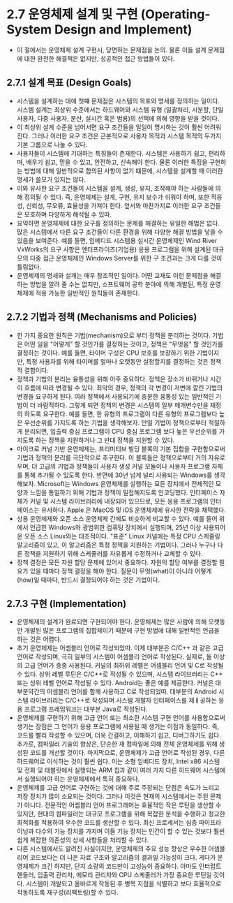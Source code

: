 # 2.7 운영체제 설계 및 구현 (Operating-System Design and Implement)
- 이 절에서는 운영체제 설계 구현시, 당면하는 문제점을 논의. 물론 이들 설계 문제점에 대한 완전한 해결책은 없지만, 성공적인 접근 방법들이 있다.

## 2.7.1 설계 목표 (Design Goals)
- 시스템을 설계하는 데에 첫쨰 문제점은 시스템의 목표와 명세를 정의하는 일이다. 시스템 설계는 최상위 수준에서는 하드웨어와 시스템 유형 (일괄처리, 시분할, 단일 사용자, 다중
사용자, 분산, 실시간 혹은 범용)의 선택에 의해 영향을 받을 것이다.
- 이 최상위 설계 수준을 넘어서면 요구 조건들을 일일이 명시하는 것이 훨씬 어려워진다. 그러나 이러한 요구 조건은 근본적으로 사용자 목적과 시스템 목적의 두가지 기본 그룹으로
나눌 수 있다.
- 사용자들이 시스템에 기대하는 특징들이 존재한다. 시스템은 사용하기 쉽고, 편리하며, 배우기 쉽고, 믿을 수 있고, 안전하고, 신속해야 한다. 물론 이러한 특징을 구현하는 방법에
대해 일반적으로 합의된 사항이 없기 떄문에, 시스템을 설계할 때 이러한 명세가 쓸모가 있지는 않다.
- 이와 유사한 요구 조건들이 시스템을 설계, 생성, 유지, 조작해야 하는 사람들에 의해 정의될 수 있다. 즉, 운영체제는 설계, 구현, 유지 보수가 쉬워야 하며, 또한 적응성,
신뢰성, 무오류, 효율성을 가져야 한다. 앞서와 마찬가지로 이러한 요구 조건들은 모호하며 다양하게 해석될 수 있따.
- 요약하면 운영체제에 대한 요구를 정의하는 문제를 해결하는 유일한 해법은 없다. 많은 시스템에서 다른 요구 조건들이 다른 환경을 위해 다양한 해결 방법을 낳을 수 있음을 보여준다.
예를 들면, 임베디드 시스템용 실시간 운영체제인 Wind River VxWorks의 요구 사항은 엔터프라이즈(기업용) 응용 프로그램을 위해 설계된 대규모의 다중 접근 운영체제인 Windows
Server를 위한 구 조건과는 크게 다를 것이 틀림없다.
- 운영체제의 명세와 설계는 매우 창조적인 일이다. 어떤 교재도 이런 문제점을 해결하는 방법을 알려 줄 수는 없지만, 소프트웨어 공학 분야에 의해 개발된, 특정 운영체제에 적용
가능한 일반적인 원칙들이 존재한다.

## 2.7.2 기법과 정책 (Mechanisms and Policies)
- 한 가지 중요한 원칙은 기법(mechanism)으로 부터 정책을 분리하는 것이다. 기법은 어떤 일을 "어떻게" 할 것인가를 결정하는 것이고, 정책은 "무엇을" 할 것인가를 결정하는
것이다. 예를 들면, 타이머 구성은 CPU 보호를 보장하기 위한 기법이지만, 특정 사용자를 위해 타이머를 얼마나 오랫동안 설정할지를 결정하는 것은 정책적 결함이다.
- 정책과 기법의 분리는 융통성을 위해 아주 중요하다. 정책은 장소가 바뀌거나 시간이 흐름에 따라 변경될 수 있다. 최악의 경우, 정책의 각 변경이 저변에 깔린 기법의 변경을 요구하게
된다. 여러 정책에서 사용되기에 충분한 융통성 있는 일반적인 기법이 더 바람직하다. 그렇게 되면 정책의 변경은 시스템의 일부 매개변수만을 재정의 하도록 요구한다. 예를 들면, 한
유형의 프로그램이 다른 유형의 프로그램보다 높은 우선순위를 가지도록 하는 기법을 생각해보자. 만일 기법이 정책으로부터 적절하게 분리되면, 입출력 중심 프로그램이 CPU 중심 프로그램
보다 높은 우선순위를 가지도록 하는 정책을 지원하거나 그 반대 정책을 지원할 수 있다.
- 마이크로 커널 기반 운영체제는, 프리미티브 빌딩 블록의 기본 집합을 구현함으로써 기법과 정책의 분리를 극단적으로 추구한다. 이 블록들은 정책으로부터 거의 자유로우며, 더 고급의
기법과 정책들이 사용자 생성 커널 모듈이나 사용자 프로그램 자체를 통해 추가될 수 있도록 한다. 반면에 30년 넘게 널리 사용되는 Windows를 생각해보자. Microsoft는 Windows
운영체제를 실행하는 모든 장치에서 전체적인 모양과 느낌을 통일하기 위해 기법과 정책이 밀접해지도록 인코딩했다. 인터페이스 자체가 커널 및 시스템 라이브러리에 내장되어 있으므로,
모든 응용 프로그램의 인터페이스는 유사하다. Apple 은 MacOS 및 iOS 운영체제에 유사한 전략을 채택했다.
- 상용 운영체제와 오픈 소스 운영체제 간에도 비슷하게 비교할 수 있다. 예를 들어 위에서 언급한 Windows와 광범위한 컴퓨팅 장치에서 실행되며, 25년 이상 사용되어 온 오픈 소스
Linux와는 대조적이다. "표준" Linux 커널에는 특정 CPU 스케줄링 알고리즘이 있고, 이 알고리즘은 특정 정책을 지원하는 기법이다. 그러나 누구나 다른 정책을 지원하기 위해
스케줄러를 자유롭게 수정하거나 교체할 수 있다.
- 정책 결정은 모든 자원 할당 문제에 있어서 중요하다. 자원의 할당 여부를 결정할 필요가 있을 때마다 정책 결정을 해야 한다. 질문이 무엇(what)이 아니라 어떻게(how)일 때마다,
반드시 결정되어야 하는 것은 기법이다.

## 2.7.3 구현 (Implementation)
- 운영체제의 설계가 완료되면 구현되어야 한다. 운영체제는 많은 사람에 의해 오랫동안 개발된 많은 프로그램의 집합체이기 때문에 구현 방법에 대해 일반적인 언급을 하는 것은 어렵다.
- 초기 운영체제는 어셈블리 언어로 작성되었따. 이제 대부분은 C/C++ 과 같은 고급 언어로 작성되며, 극히 일부의 시스템이 어셈블리 언어로 작성된다. 실제로, 둘 이상의 고급 언어가
종종 사용된다. 커널의 최하위 레벨은 어셈블리 언어 및 C로 작성될 수 있다. 상위 레벨 루틴은 C/C++로 작성될 수 있으며, 시스템 라이브러리는 C++ 또는 상위 레벨 언어로 작성될 수
있다. Android는 좋은 예를 제공한다. 커널은 대부분약간의 어셈블리 언어를 함께 사용하고 C로 작성되었따. 대부분의 Android 시스템 라이브러리는 C/C++로 작성되며 시스템 개발자
인터페이스를 제ㅐ공하는 응용 프로그램 프레임워크는 대부분 Java로 작성된다.
- 운영체제를 구현하기 위해 고급 언어 또는 최소한 시스템 구현 언어를 사용함으로써 생기는 장점은 그 언어가 응용 프로그램에 사용될 때 생기는 이점과 동일하다. 즉, 코드를 빨리 
작성할 수 있으며, 더욱 간결하고, 이해하기 쉽고, 디버그하기도 쉽다. 추가로, 컴파일러 기술의 향상은, 단순한 재 컴파일에 의해 전체 운영체제를 위해 생성된 코드를 개선할 것이다.
마지막으로, 운영체제가 고급 언어로 작성된 경우, 다른 하드웨어로 이식하는 것이 훨씬 쉽다. 이는 소형 임베디드 장치, Intel x86 시스템 및 전화 및 태블릿에서 실행되는 ARM 칩과
같이 여러 가지 다른 하드웨어 시스템에서 실행되어야 하는 운영체제에서 특히 중요하다.
- 운영체제를 고급 언어로 구현하는 것에 대해 주로 주장되는 단점은 속도가 느리고 저장 장치가 많이 소요되는 것이다. 그러나 이것은 현재의 시스템에서는 주된 문제가 아니다. 전문적인
어셈블리 언어 프로그래머는 효율적인 작은 루틴을 생산할 수 있지만, 현대의 컴파일러는 대규모 프로그램을 위해 복잡한 분석을 수행하고 정교한 최적화를 적용하여 우수한 코드를 
생산할 수 있다. 최신 프로세서는 심층 파이프라이닝과 다수의 기능 장치를 가지며 이들 기능 장치는 인간이 할 수 있는 것보다 훨씬 쉽게 복잡한 의존성의 상세 사항들을 처리할 수 있다.
- 다른 시스템에서도 알려진 사실이지만, 운영체제의 주요 성능 향상은 우수한 어셈블리어 코드보다는 더 나은 자료 구조와 알고리즘의 결과일 가능성이 크다. 게다가 운영체제가 크긴
하지만, 단지 소량의 코드만이 고성능이 중요하다. 아마도 인터럽트 핸들러, 입출력 관리자, 메모리 관리자와 CPU 스케줄러가 가장 중요한 루틴일 것이다. 시스템이 개발되고 올바르게
작동된 후 병목 지점을 식별하고 보다 효율적으로 작동하도록 재구성(리팩토링)할 수 있다.

